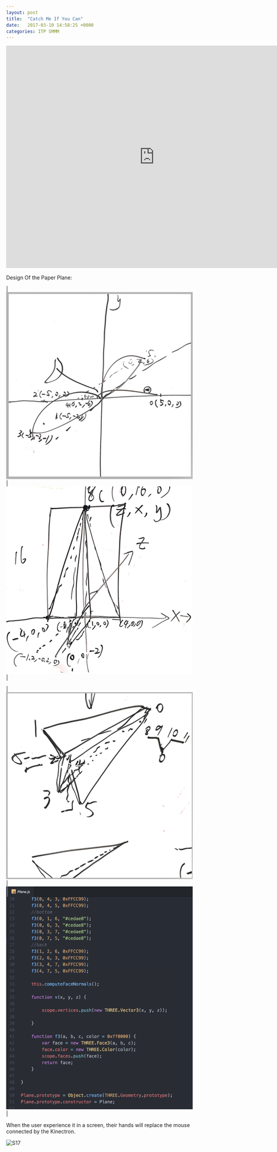 ```yaml
---
layout: post
title:  "Catch Me If You Can"
date:   2017-03-10 14:58:25 +0000
categories: ITP SMMM
---
```


<iframe src="https://chang-itp.github.io/kinectron/IP/" width="800" height="600" frameborder="0" webkitallowfullscreen mozallowfullscreen allowfullscreen></iframe>

Design Of the Paper Plane:


| ![S17](/pics/paperplane1.JPG) | ![S17](/pics/paperplane2.JPG) |


| ![S17](/pics/paperplane03.jpg) | ![S17](/pics/paperplane4.png) |



When the user experience it in a screen, their hands will replace the mouse connected by the Kinectron. 


![S17](/pics/paperplane5.GIF)
